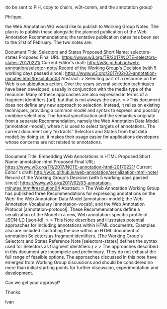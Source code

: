 (to be sent to PlH, copy to chairs, w3t-comm, and the annotation group)

Philippe,

the Web Annotation WG would like to publish to Working Group Notes. The plan is to publish these alongside the planned publication of the Web Annotation Recommendations; the tentative publication dates has been set to the 21st of February. The two notes are:

Document Title:
	Selectors and States
Proposed Short Name:
	selectors-states
Proposed Final URL:
	https://www.w3.org/TR/2017/NOTE-selectors-states-20170221/
Current Editor's draft:
	http://w3c.github.io/web-annotation/selector-note/
Record of the Working Group's Decision (with 5 working days passed since):
	https://www.w3.org/2017/02/03-annotation-minutes.html#resolution03
Abstract:
	> Selecting part of a resource on the Web is an ubiquitous action. Over the years several selection techniques have been developed, usually in conjunction with the media type of the resource. Many of these approaches are also expressed in terms of a fragment identifiers [url], but that is not always the case.
	>
	>This document does not define any new approach to selection. Instead, it relies on existing techniques, providing a common model and syntax to express and possibly combine selections. The formal specification and the semantics originate from a separate Recommendation, namely the Web Annotation Data Model [annotation-model], where it is used to select targets of annotations. The current document only “extracts” Selectors and States from that data model; by doing so, it makes their usage easier for applications developers whose concerns are not related to annotations.

 -----

Document Title:
 	Embedding Web Annotations in HTML
Proposed Short Name:
	annotation-html
Proposed Final URL:
	https://www.w3.org/TR/2017/NOTE-annotation-html-20170221/
Current Editor's draft:
	http://w3c.github.io/web-annotation/serialization-html-note/
Record of the Working Group's Decision (with 5 working days passed since):
	https://www.w3.org/2017/02/03-annotation-minutes.html#resolution04
Abstract:
	> The Web Annotation Working Group has published three Recommendations for expressing annotations on the Web: the Web Annotation Data Model [annotation-model]; the Web Annotation Vocabulary [annotation-vocab]; and the Web Annotation Protocol [annotation-protocol]. These Recommendations define a serialization of the Model in a new, Web annotation-specific profile of JSON-LD [json-ld].
	>
	> This Note describes and illustrates potential approaches for including annotations within HTML documents. Examples also are included illustrating the use within an HTML document of annotation Selectors as fragment identifiers. (The Working Group's Selectors and States Reference Note [selectors-states] defines the syntax used for Selectors as fragment identifiers.)
	>
	> The approaches described in this document are incomplete and preliminary. They do not exhaust the full range of feasible options. The approaches discussed in this note have emerged from Working Group discussions and should be considered no more than initial starting points for further discussion, experimentation and development.

Can we get your approval?

Thanks

Ivan
